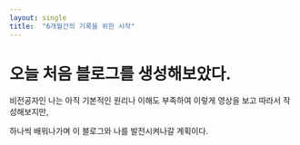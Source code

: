 ```yaml
---
layout: single
title:  "6개월간의 기록을 위한 시작"
---
```


# 오늘 처음 블로그를 생성해보았다.

비전공자인 나는 아직 기본적인 원리나 이해도 부족하여 이렇게 영상을 보고 따라서 작성해보지만,

하나씩 배워나가며 이 블로그와 나를 발전시켜나갈 계획이다.

